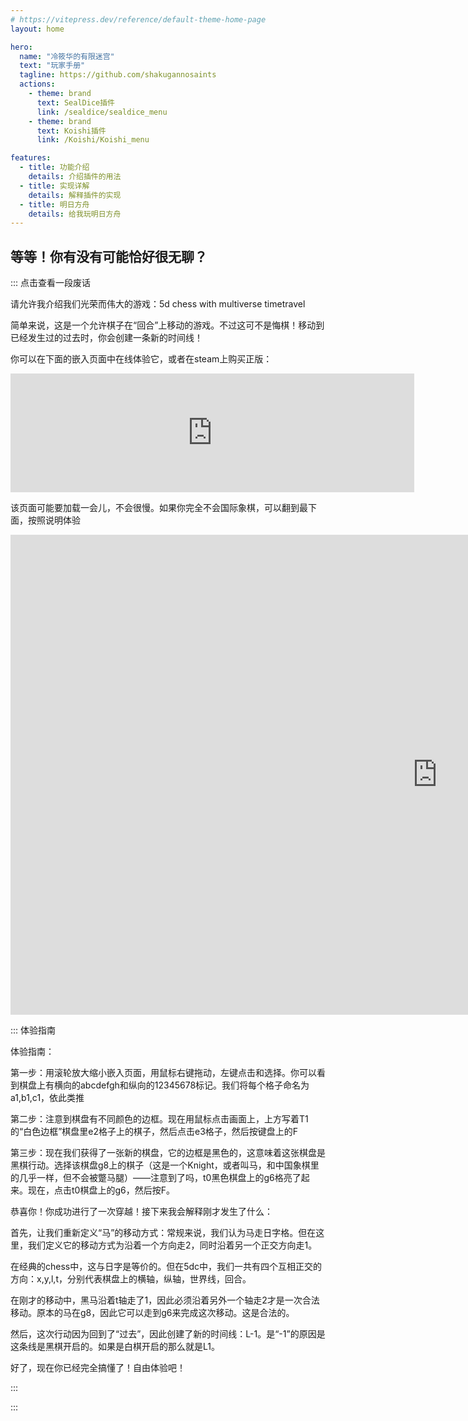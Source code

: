 ```yaml
---
# https://vitepress.dev/reference/default-theme-home-page
layout: home

hero:
  name: "冷筱华的有限迷宫"
  text: "玩家手册"
  tagline: https://github.com/shakugannosaints
  actions:
    - theme: brand
      text: SealDice插件
      link: /sealdice/sealdice_menu
    - theme: brand
      text: Koishi插件
      link: /Koishi/Koishi_menu

features:
  - title: 功能介绍
    details: 介绍插件的用法
  - title: 实现详解
    details: 解释插件的实现
  - title: 明日方舟
    details: 给我玩明日方舟
---
```


<!-- markdownlint-disable-next-line MD041 -->
## 等等！你有没有可能恰好很无聊？

::: 点击查看一段废话

请允许我介绍我们光荣而伟大的游戏：5d chess with multiverse timetravel

简单来说，这是一个允许棋子在“回合”上移动的游戏。不过这可不是悔棋！移动到已经发生过的过去时，你会创建一条新的时间线！

你可以在下面的嵌入页面中在线体验它，或者在steam上购买正版：

<iframe src="https://store.steampowered.com/widget/1349230/" frameborder="0" width="646" height="190"></iframe>

该页面可能要加载一会儿，不会很慢。如果你完全不会国际象棋，可以翻到最下面，按照说明体验

<iframe src="https://chessin5d.nkid00.name/#/analyze?empty=true&import=W0JvYXJkICJTdGFuZMQKLSBUdXJuIFplcm8iXQpbTW9kZSAiNUQiXQo." width="1366" height="768" frameborder="0"></iframe>

::: 体验指南

体验指南：

第一步：用滚轮放大缩小嵌入页面，用鼠标右键拖动，左键点击和选择。你可以看到棋盘上有横向的abcdefgh和纵向的12345678标记。我们将每个格子命名为a1,b1,c1，依此类推

第二步：注意到棋盘有不同颜色的边框。现在用鼠标点击画面上，上方写着T1的“白色边框”棋盘里e2格子上的棋子，然后点击e3格子，然后按键盘上的F

第三步：现在我们获得了一张新的棋盘，它的边框是黑色的，这意味着这张棋盘是黑棋行动。选择该棋盘g8上的棋子（这是一个Knight，或者叫马，和中国象棋里的几乎一样，但不会被蹩马腿）——注意到了吗，t0黑色棋盘上的g6格亮了起来。现在，点击t0棋盘上的g6，然后按F。

恭喜你！你成功进行了一次穿越！接下来我会解释刚才发生了什么：

首先，让我们重新定义“马”的移动方式：常规来说，我们认为马走日字格。但在这里，我们定义它的移动方式为沿着一个方向走2，同时沿着另一个正交方向走1。

在经典的chess中，这与日字是等价的。但在5dc中，我们一共有四个互相正交的方向：x,y,l,t，分别代表棋盘上的横轴，纵轴，世界线，回合。

在刚才的移动中，黑马沿着t轴走了1，因此必须沿着另外一个轴走2才是一次合法移动。原本的马在g8，因此它可以走到g6来完成这次移动。这是合法的。

然后，这次行动因为回到了“过去”，因此创建了新的时间线：L-1。是“-1”的原因是这条线是黑棋开启的。如果是白棋开启的那么就是L1。

好了，现在你已经完全搞懂了！自由体验吧！

:::

:::